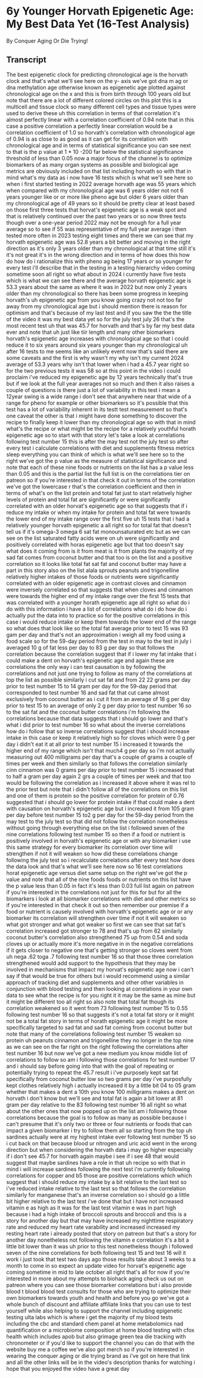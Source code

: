 # 6y Younger Horvath Epigenetic Age: My Best Data Yet (16-Test Analysis)

By Conquer Aging Or Die Trying! 


## Transcript

The best epigenetic clock for predicting chronological age is the horvath clock and that's what we'll see here on the y- axis we've got dna m ag or dna methylation age otherwise known as epigenetic age plotted against chronological age on the x and this is from birth through 100 years old but note that there are a lot of different colored circles on this plot this is a multicell and tissue clock so many different cell types and tissue types were used to derive these uh this correlation in terms of that correlation it's almost perfectly linear with a correlation coefficient of 0.94 note that in this case a positive correlation a perfectly linear correlation would be a correlation coefficient of 1.0 so horvath's correlation with chronological age of 0.94 is as close to as good as it can get for its correlation with chronological age and in terms of statistical significance you can see next to that is the p value at 1 * 10 -200 far below the statistical significance threshold of less than 0.05 now a major focus of the channel is to optimize biomarkers of as many organ systems as possible and biological age metrics are obviously included on that list including horvath so with that in mind what's my data as i now have 16 tests which is what we'll see here so when i first started testing in 2022 average horvath age was 55 years which when compared with my chronological age was 6 years older not not 6 years younger like or or more like pheno age but older 6 years older than my chronological age of 49 years so it should be pretty clear at least based on those first three tests that horvat's epigenetic age is a weak spot and that is relatively continued over the past two years or so now three tests though over a one-year period 2022 may not be enough for a full year average so to see if 55 was representative of my full year average i then tested more often in 2023 testing eight times and there we can see that my horvath epigenetic age was 52.8 years a bit better and moving in the right direction as it's only 3 years older than my chronological at that time still it's it's not great it's in the wrong direction and in terms of how does this how do how do i rationalize this with pheno ag being 17 years or so younger for every test i'll describe that in the testing in a testing hierarchy video coming sometime soon all right so what about in 2024 i currently have five tests which is what we can see there and the average horvath epigenetic age is 53.3 years about the same as where it was in 2022 but now only 2 years older than my chronological so there has been some progress in keeping horvath's uh epigenetic age from you know going crazy not not too far away from my chronological age but i should mention there is reason for optimism and that's because of my last test and if you saw the the the title of the video it was my best data yet so for the july test july 26 that's the most recent test uh that was 45.7 for horvath and that's by far my best data ever and note that uh just like tiir length and many other biomarkers horvath's epigenetic age increases with chronological age so that i could reduce it to six years around six years younger than my chronological uh after 16 tests to me seems like an unlikely event now that's said there are some caveats and the first is why wasn't my why isn't my current 2024 average of 53.3 years why isn't that lower when i had a 45.7 year right so for the two previous tests it was 58 so at this point in the video i could proclaim i've reduced my epigenetic age by 12 years technically that's true but if we look at the full year averages not so much and then it also raises a couple of questions is there just a lot of variability in this test i mean a 12year swing is a wide range i don't see that anywhere near that wide of a range for pheno for example or other biomarkers so it's possible that this test has a lot of variability inherent in its testt test measurement so that's one caveat the other is that i might have done something to discover the recipe to finally keep it lower than my chronological age so with that in mind what's the recipe or what might be the recipe for a relatively youthful horath epigenetic age so to start with that story let's take a look at correlations following test number 15 this is after the may test not the july test so after every test i calculate correlations with diet and supplements fitness metrics sleep everything you can think of which is what we'll see here so to the right we've got the p value as the measure of statistical significance and note that each of these nine foods or nutrients on the list has a p value less than 0.05 and this is the partial list the full list is on the correlations tier on patreon so if you're interested in that check it out in terms of the correlation we've got the lowercase r that's the correlation coefficient and then in terms of what's on the list protein and total fat just to start relatively higher levels of protein and total fat are significantly or were significantly correlated with an older horvat's epigenetic age so that suggests that if i reduce my intake or when my intake for protein and total fat were towards the lower end of my intake range over the first five uh 15 tests that i had a relatively younger horvath epigenetic a all right so for total fat that doesn't tell us if it's omega-3 omega 6 sat fat monounsaturated etc but as we can see on the list saturated fatty acids were on uh were significantly and positively correlated with horas epigenetic age but that too doesn't say what does it coming from is it from meat is it from plants the majority of my sad fat comes from coconut butter and that too is on the list and a positive correlation so it looks like total fat sat fat and coconut butter may have a part in this story also on the list alala sprouts peanuts and trigonelline relatively higher intakes of those foods or nutrients were significantly correlated with an older epigenetic age in contrast cloves and cinnamon were inversely correlated so that suggests that when cloves and cinnamon were towards the higher end of my intake range over the first 15 tests that was correlated with a younger horath epigenetic age all right so what do i do with this information i have a list of correlations what do i do how do i actually put the data into to practice so for the positive correlations in this case i would reduce intake or keep them towards the lower end of the range so what does that look like so the total fat average prior to test 15 was 93 gam per day and that's not an approximation i weigh all my food using a food scale so for the 59-day period from the test in may to the test in july i averaged 10 g of fat less per day to 83 g per day so that follows the correlation because the correlation suggest that if i lower my fat intake that i could make a dent on horvath's epigenetic age and again these are correlations the only way i can test causation is by following the correlations and not just one trying to follow as many of the correlations at top the list as possible similarly i cut sat fat and from 22 22 grams per day prior to test number 15 to 14 gram per day for the 59-day period that corresponded to test number 16 and sad fat that cut came almost exclusively from coconut butter as i cut it from an average of 18 g per day prior to test 15 to an average of only 2 g per day prior to test number 16 so to the sat fat and the coconut butter correlations i'm following the correlations because that data suggests that i should go lower and that's what i did prior to test number 16 so what about the inverse correlations how do i follow that so inverse correlations suggest that i should increase intake in this case or keep it relatively high so for cloves which were 0 g per day i didn't eat it at all prior to test number 15 i increased it towards the higher end of my range which isn't that much4 g per day so i'm not actually measuring out 400 milligrams per day that's a couple of grams a couple of times per week and then similarly so that follows the correlation similarly cinn cinnamon was 0 grams per day prior to test number 15 i increased that to half a gram per day again 2 grs a couple of times per week and that too would be following the correlation as i increased it above where it was rel to the prior test but note that i didn't follow all of the correlations on this list and one of them is protein so the positive correlation for protein of 0.76 suggested that i should go lower for protein intake if that could make a dent with causation on horvath's epigenetic age but i increased it from 105 gram per day before test number 15 to2 g per day for the 59-day period from the may test to the july test so that did not follow the correlation nonetheless without going through everything else on the list i followed seven of the nine correlations following test number 15 so then if a food or nutrient is positively involved in horvath's epigenetic age or with any biomarker i use this same strategy for every biomarker its correlation over time will strengthen if not it will weaken so how did these correlations change following the july test so i recalculate correlations after every test how does the data look and that's what we'll see here now so 16 test correlations horat epigenetic age versus diet same setup on the right we've got the p value and note that all of the nine foods foods or nutrients on this list have the p value less than 0.05 in fact it's less than 0.03 full list again on patreon if you're interested in the correlations not just for this for but for all the biomarkers i look at all biomarker correlations with diet and other metrics so if you're interested in that check it out so then remember our premise if a food or nutrient is causely involved with horvath's epigenetic age or or any biomarker its correlation will strengthen over time if not it will weaken so what got stronger and what got weaker so first we can see that sat fat's correlation increased got stronger to 78 and that's up from 62 similarly coconut butter's correlation also strengthened 75 up from 0.54 and soda cloves up or actually more it's more negative in in the negative correlations if it gets closer to negative one that's getting stronger so cloves went from uh nega .62 toga .7 following test number 16 so that those three correlation strengthened would add support to the hypothesis that they may be involved in mechanisms that impact my horvat's epigenetic age now i can't say if that would be true for others but i would recommend using a similar approach of tracking diet and supplements and other other variables in conjunction with blood testing and then looking at correlations in your own data to see what the recipe is for you right it it may be the same as mine but it might be different too all right so also note that total fat though its correlation weakened so it went from 73 following test number 15 to 0.55 following test number 16 so that suggests it's not a total fat story or it might not be a total fat story in terms of horath epigenetic age it might be more specifically targeted to sad fat and sad fat coming from coconut butter but note that many of the correlations following test number 15 weaken so protein uh peanuts cinnamon and trigonelline they no longer in the top nine as we can see on the far right on the right following the correlations after test number 16 but now we've got a new medium you know middle list of correlations to follow so am i following those correlations for test number 17 and i should say before going into that with the goal of repeating or potentially trying to repeat the 45.7 result i i've purposely kept sat fat specifically from coconut butter low so two grams per day i've purposfully kept clothes relatively high i actually increased it by a little bit 04 to 05 gram whether that makes a dent a 10th you know 100 milligrams makes a dent on horvath i don't know but we'll see and total fat is again a bit lower at 81 gram per day relative to the 83 following test number 16 all right so what about the other ones that now popped up on the list am i following those correlations because the goal is to follow as many as possible because i can't presume that it's only two or three or four nutrients or foods that can impact a given biomarker i try to follow them all so starting from the top uh sardines actually were at my highest intake ever following test number 15 so i cut back on that because blood ur nitrogen and uric acid went in the wrong direction but when considering the horvath data i may go higher especially if i don't see 45.7 for horvath again maybe i see if i see 48 that would suggest that maybe sardines have a role in that uh recipe so with that in mind i will increase sardines following the next test i'm currently following correlations for copper and b5 those are positive correlations which which suggest that i should reduce my intake by a bit relative to the last test so i've reduced intake relative to the last test so that follows the correlation similarly for manganese that's an inverse correlation so i should go a little bit higher relative to the last test i've done that but i have not increased vitamin e as high as it was for the last test vitamin e was in part high because i had a high intake of broccoli sprouts and broccoli and this is a story for another day but that may have increased my nighttime respiratory rate and reduced my heart rate varability and increased increased my resting heart rate i already posted that story on patreon but that's a story for another day nonetheless not following the vitamin e correlation it's a bit a little bit lower than it was uh prior to this test nonetheless though i followed seven of the nine correlations for both following test 15 and test 16 will it work i just took that test two days ago those results take about 3 weeks to a month to come in so expect an update video for horvat's epigenetic age coming sometime in mid to late october all right that's all for now if you're interested in more about my attempts to biohack aging check us out on patreon where you can see those biomarker correlations but i also provide blood t blood blood test consults for those who are trying to optimize their own biomarkers towards youth and health and before you go we've got a whole bunch of discount and affiliate affiliate links that you can use to test yourself while also helping to support the channel including epigenetic testing ulta labs which is where i get the majority of my blood tests including the cbc and standard chem panel at home metabolomics nad quantification or a microbiome composition at home blood testing with cfox health which includes apob but also grimage green tea die tracking with chronometer or if you'd like to support the channel you can do that with the website buy me a coffee we've also got merch so if you're interested in wearing the conquer aging or die trying brand as i've got on here that link and all the other links will be in the video's description thanks for watching i hope that you enjoyed the video have a great day
